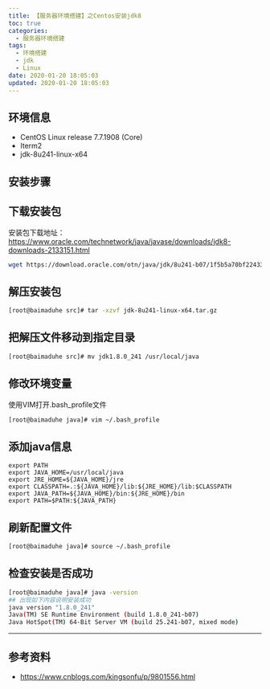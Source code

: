```yaml
---
title: 【服务器环境搭建】之Centos安装jdk8
toc: true
categories:
  - 服务器环境搭建
tags:
  - 环境搭建
  - jdk
  - Linux
date: 2020-01-20 18:05:03
updated: 2020-01-20 18:05:03
---
```


## 环境信息
- CentOS Linux release 7.7.1908 (Core)
- Iterm2
- jdk-8u241-linux-x64

## 安装步骤
## 下载安装包

安装包下载地址：https://www.oracle.com/technetwork/java/javase/downloads/jdk8-downloads-2133151.html

<!-- more -->
```bash
wget https://download.oracle.com/otn/java/jdk/8u241-b07/1f5b5a70bf22433b84d0e960903adac8/jdk-8u241-linux-x64.tar.gz?AuthParam=1579514658_64aacc4c1cc8053ac1d4b3a981c01029
```

## 解压安装包
```bash
[root@baimaduhe src]# tar -xzvf jdk-8u241-linux-x64.tar.gz
```

## 把解压文件移动到指定目录
```bash
[root@baimaduhe src]# mv jdk1.8.0_241 /usr/local/java
```

## 修改环境变量
使用VIM打开.bash_profile文件
```bash
[root@baimaduhe java]# vim ~/.bash_profile
```

## 添加java信息
```vim
export PATH
export JAVA_HOME=/usr/local/java
export JRE_HOME=${JAVA_HOME}/jre
export CLASSPATH=.:${JAVA_HOME}/lib:${JRE_HOME}/lib:$CLASSPATH
export JAVA_PATH=${JAVA_HOME}/bin:${JRE_HOME}/bin
export PATH=$PATH:${JAVA_PATH}
```

## 刷新配置文件
```bash
[root@baimaduhe java]# source ~/.bash_profile
```
## 检查安装是否成功

```bash
[root@baimaduhe java]# java -version
## 出现如下内容说明安装成功
java version "1.8.0_241"
Java(TM) SE Runtime Environment (build 1.8.0_241-b07)
Java HotSpot(TM) 64-Bit Server VM (build 25.241-b07, mixed mode)
```
---
## 参考资料
- https://www.cnblogs.com/kingsonfu/p/9801556.html